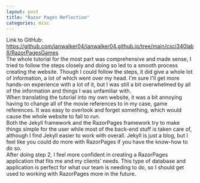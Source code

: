 ```yaml
---
layout: post
title: "Razor Pages Reflection"
categories: misc
---
```


Link to GitHub: https://github.com/ianwalker04/ianwalker04.github.io/tree/main/csci340lab8/RazorPagesGames <br>
The whole tutorial for the most part was comprehensive and made sense, I tried to follow the steps closely and doing so led to a smooth process creating the website. Though I could follow the steps, it did give a whole lot of information, a lot of which went over my head. I'm sure I'll get more hands-on experience with a lot of it, but I was still a bit overwhelmed by all of the information and things I was unfamiliar with. <br>
When translating the tutorial into my own website, it was a bit annoying having to change all of the movie references to in my case, game references. It was easy to overlook and forget something, which would cause the whole website to fail to run. <br>
Both the Jekyll framework and the RazorPages framework try to make things simple for the user while most of the back-end stuff is taken care of, although I find Jekyll easier to work with overall. Jekyll is just a blog, but I feel like you could do more with RazorPages if you have the know-how to do so. <br>
After doing step 2, I feel more confident in creating a RazorPages application that fits me and my clients' needs. This type of database and application is perfect for what our team is needing to do, so I should get used to working with RazorPages more in the future.
